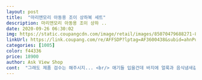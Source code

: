 ```yaml
---
layout: post 
title:  "마리앤모리 아동용 조이 상하복 세트" 
description: 마리앤모리 아동용 조이 상하 ..
date: 2020-09-26 06:30:02 
img: https://static.coupangcdn.com/image/retail/images/85070479688271-89944a96-16e9-4f44-bb22-00c01016abb0.jpg 
linkUrl: https://link.coupang.com/re/AFFSDP?lptag=AF3600438&subid=ahnPublicAsk&pageKey=1910617045&itemId=3243942914&vendorItemId=71231119931&traceid=V0-113-603c013bdfc1f985 
categories: [1005] 
color: f44336 
price: 18900 
author: Ask View Shop 
cont:  "그래도 제품 검수는 해주시지... <br/> 애기들 입을건데 바지에 얼룩과 음식냄새같은 냄새가 배어있어요... <br/><br/>마음먹고 그렇게 반품하면 검수 없이 그 포장대로 다시 내보냈을 업체도 있겠죠.<br/>.<br/><br/>무난하고 괜찮아요<br/>뭐 생각없이 입히고 반품한 못된 사람도 있을 것이고.<br/><br/>싸게 샀으니 그냥 한번 빨아 한철 입힐거지만 이렇게 얼룩이 뭍어온 경우는 처음이라 후기 남깁니다.<br/> 조금만 더 신경 써주세요<br/>좋아요<br/>쿠팡의 빠르고 정확한 배송은 늘 만족이나,<br/>" 
---
```

